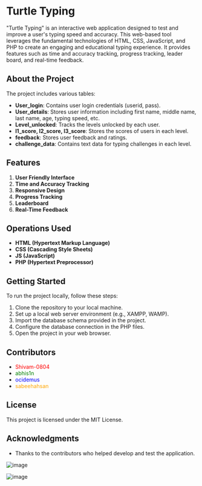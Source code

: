 # Turtle Typing

"Turtle Typing" is an interactive web application designed to test and improve a user's typing speed and accuracy. This web-based tool leverages the fundamental technologies of HTML, CSS, JavaScript, and PHP to create an engaging and educational typing experience. It provides features such as time and accuracy tracking, progress tracking, leader board, and real-time feedback.

## About the Project

The project includes various tables:

- **User_login**: Contains user login credentials (userid, pass).
- **User_details**: Stores user information including first name, middle name, last name, age, typing speed, etc.
- **Level_unlocked**: Tracks the levels unlocked by each user.
- **l1_score, l2_score, l3_score**: Stores the scores of users in each level.
- **feedback**: Stores user feedback and ratings.
- **challenge_data**: Contains text data for typing challenges in each level.

## Features

1. **User Friendly Interface**
2. **Time and Accuracy Tracking**
3. **Responsive Design**
4. **Progress Tracking**
5. **Leaderboard**
6. **Real-Time Feedback**

## Operations Used

- **HTML (Hypertext Markup Language)**
- **CSS (Cascading Style Sheets)**
- **JS (JavaScript)**
- **PHP (Hypertext Preprocessor)**

## Getting Started

To run the project locally, follow these steps:

1. Clone the repository to your local machine.
2. Set up a local web server environment (e.g., XAMPP, WAMP).
3. Import the database schema provided in the project.
4. Configure the database connection in the PHP files.
5. Open the project in your web browser.

## Contributors

- <span style="color:red">Shivam-0804</span>
- <span style="color:green">abhis1n</span>
- <span style="color:blue">ocidemus</span>
- <span style="color:orange">sabeehahsan</span>

## License

This project is licensed under the MIT License.

## Acknowledgments

- Thanks to the contributors who helped develop and test the application.


![image](https://github.com/Shivam-0804/Turtle-Typing/assets/124515617/515a3702-d2ef-4d33-b3cd-f26e22d39326)

![image](https://github.com/Shivam-0804/Turtle-Typing/assets/124515617/02987178-e900-41ac-9562-aa082280880a)

